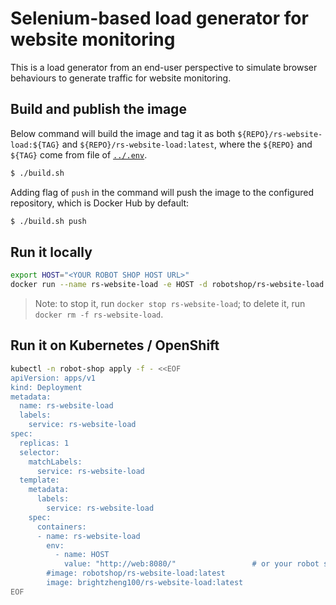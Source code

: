 # Selenium-based load generator for website monitoring

This is a load generator from an end-user perspective to simulate browser behaviours to generate traffic for website monitoring.

## Build and publish the image

Below command will build the image and tag it as both `${REPO}/rs-website-load:${TAG}` and `${REPO}/rs-website-load:latest`, where the `${REPO}` and `${TAG}` come from file of [`../.env`](../.env).

```sh
$ ./build.sh
```

Adding flag of `push` in the command will push the image to the configured repository, which is Docker Hub by default:

```sh
$ ./build.sh push
```

## Run it locally

```sh
export HOST="<YOUR ROBOT SHOP HOST URL>"
docker run --name rs-website-load -e HOST -d robotshop/rs-website-load
```

> Note: to stop it, run `docker stop rs-website-load`; to delete it, run `docker rm -f rs-website-load`.

## Run it on Kubernetes / OpenShift

```sh
kubectl -n robot-shop apply -f - <<EOF
apiVersion: apps/v1
kind: Deployment
metadata:
  name: rs-website-load
  labels:
    service: rs-website-load
spec:
  replicas: 1
  selector:
    matchLabels:
      service: rs-website-load
  template:
    metadata:
      labels:
        service: rs-website-load
    spec:
      containers:
      - name: rs-website-load
        env:
          - name: HOST
            value: "http://web:8080/"                 # or your robot shop app's real route URL
        #image: robotshop/rs-website-load:latest
        image: brightzheng100/rs-website-load:latest
EOF
```
